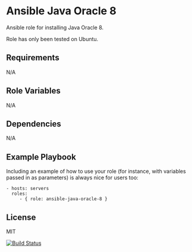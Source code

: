 Ansible Java Oracle 8
=========

Ansible role for installing Java Oracle 8.

Role has only been tested on Ubuntu.

Requirements
------------

N/A

Role Variables
--------------

N/A

Dependencies
------------

N/A

Example Playbook
----------------

Including an example of how to use your role (for instance, with variables passed in as parameters) is always nice for users too:

    - hosts: servers
      roles:
         - { role: ansible-java-oracle-8 }

License
-------

MIT

[![Build Status](https://travis-ci.org/meltmedia/ansible-java-oracle-8.svg?branch=master)](https://travis-ci.org/meltmedia/ansible-java-oracle-8)
